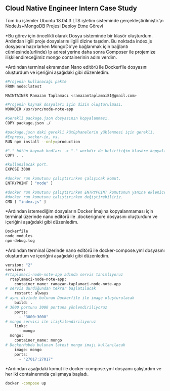 ## Cloud Native Engineer Intern Case Study
Tüm bu işlemler Ubuntu 18.04.3 LTS işletim sisteminde gerçekleştirilmiştir.\n
NodeJs+MongoDB Projesi Deploy Etme Görevi

*Bu görev için öncelikli olarak Dosya sisteminde bir klasör oluşturdum. Ardından ilgili proje dosyalarını ilgili dizine taşıdım. Bu noktada index.js dosyasını hazırlarken MongoDb'ye bağlanmak için bağlantı cümlesinde(urlinde) Ip adresi yerine daha sonra Composer ile projemize ilişkilendireceğimiz mongo containerinin adını verdim.

*Ardından terminal ekranından Nano editörü ile Dockerfile dosyasını oluşturdum ve içeriğini aşağıdaki gibi düzenledim.

```bash
#Projenin kullanacağı pakte
FROM node:latest

MAINTAINER Ramazan Taplamacı <ramazantaplamai81@gmail.com>

#Projenin kaynak dosyaları için dizin oluşturulması.
WORKDIR /usr/src/node-note-app

#Gerekli package.json dosyasının kopyalanması.
COPY package.json ./

#package.json daki gerekli kütüphanelerin yüklenmesi için gerekli.
#Express, socker-io, vs.
RUN npm install --only=production

#"." bütün kaynak kodları -> "." workdir de belirttiğim klasöre kopyala.
COPY . .

#kullanılacak port.
EXPOSE 3000

#docker run komutunu çalıştırırken çalışıcak komut.
ENTRYPOINT [ "node" ]

#docker run komutunu çalıştırırken ENTRYPOINT komutunun yanına eklenicek ekstra parametre
#docker run komutunu çalıştırırken değiştirebiliriz.
CMD [ "index.js" ]

```

*Ardından istemediğim dosyaların Docker İmajına kopyalanmaması için terminal üzerinde nano editörü ile .dockerignore dosyasını oluşturdum ve içeriğini aşağıdaki gibi düzenledim.
```bash
Dockerfile
node_modules
npm-debug.log
 ```
 
*Ardından terminal üzerinde nano editörü ile docker-compose.yml dosyasını oluşturdum ve içeriğini aşağıdaki gibi düzenledim.
```bash
version: "2"
services:
#rtaplamaci-node-note-app adında servis tanımlıyoruz
  rtaplamaci-node-note-app:
    container_name: ramazan-taplamaci-node-note-app
# servis durduğundan tekrar başlatılacak
    restart: always
# aynı dizinde bulunan Dockerfile ile image oluşturulacak
    build: .
# 3000 portunu 3000 portuna yönlendiriliyoruz
    ports:
      - "3000:3000"
# mongo servisi ile ilişkilendiriliyoruz
    links:
      - mongo
  mongo:
    container_name: mongo
# DockerHubda bulunan latest mongo imajı kullanılacak
    image: mongo
    ports:
      - "27017:27017"
 ```
 *Ardından aşağıdaki komut ile docker-compose.yml dosyamı çalıştırdım ve her iki containerımda çalışmaya başladı.
 ```bash
docker -compose up
 ```
 
